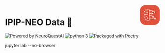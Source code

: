<img src="https://raw.githubusercontent.com/NeuroQuestAi/neuroquestai.github.io/main/brand/logo/neuroquest-orange-logo.png" align="right" width="65" height="65"/>

# IPIP-NEO Data 🌊

[![Powered by NeuroQuestAI](https://img.shields.io/badge/powered%20by-NeuroQuestAI-orange.svg?style=flat&colorA=E1523D&colorB=007D8A)](
https://neuroquest.ai)
![python 3][python_version]
[![Packaged with Poetry][poetry-badge]](https://python-poetry.org/)

[poetry-badge]: https://img.shields.io/badge/packaging-poetry-cyan.svg
[python_version]: https://img.shields.io/static/v1.svg?label=python&message=3%20&color=blue

jupyter lab --no-browser

